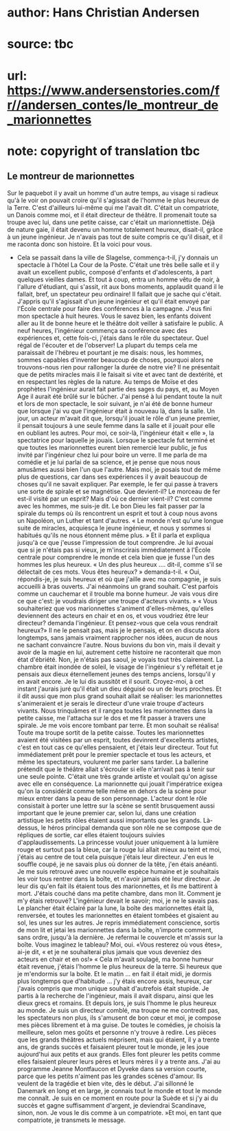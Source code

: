 # author: Hans Christian Andersen
# source: tbc
# url: https://www.andersenstories.com/fr//andersen_contes/le_montreur_de_marionnettes
# note: copyright of translation tbc

## Le montreur de marionnettes 

Sur le paquebot il y avait un homme d'un autre temps, au visage si
radieux qu'à le voir on pouvait croire qu'il s'agissait de l'homme
le plus heureux de la Terre. C'est d'ailleurs lui-même qui me l'avait
dit. C'était un compatriote, un Danois comme moi, et il était directeur
de théâtre. Il promenait toute sa troupe avec lui, dans une petite
caisse, car c'était un marionnettiste. Déjà de nature gaie, il était
devenu un homme totalement heureux, disait-il, grâce à un jeune
ingénieur. Je n'avais pas tout de suite compris ce qu'il disait, et il
me raconta donc son histoire. Et la voici pour vous.

- Cela se passait dans la ville de Slagelse, commença-t-il, j'y
donnais un spectacle à l'hôtel La Cour de la Poste. C'était une très
belle salle et il y avait un excellent public, composé d'enfants et
d'adolescents, à part quelques vieilles dames. Et tout à coup, entra un
homme vêtu de noir, à l'allure d'étudiant, qui s'assit, rit aux bons
moments, applaudit quand il le fallait, bref, un spectateur peu
ordinaire! Il fallait que je sache qui c'était. J'appris qu'il
s'agissait d'un jeune ingénieur et qu'il était envoyé par l'École
centrale pour faire des conférences à la campagne. J'eus fini mon
spectacle à huit heures. Vous le savez bien, les enfants doivent aller
au lit de bonne heure et le théâtre doit veiller à satisfaire le public.
A neuf heures, l'ingénieur commença sa conférence avec des expériences
et, cette fois-ci, j'étais dans le rôle du spectateur. Quel régal de
l'écouter et de l'observer! La plupart du temps cela me paraissait de
l'hébreu et pourtant je me disais: nous, les hommes, sommes capables
d'inventer beaucoup de choses, pourquoi alors ne trouvons-nous rien
pour rallonger la durée de notre vie? Il ne présentait que de petits
miracles mais il le faisait si vite et avec tant de dextérité, et en
respectant les règles de la nature. Au temps de Moïse et des prophètes
l'ingénieur aurait fait partie des sages du pays, et, au Moyen Age il
aurait été brûlé sur le bûcher. J'ai pensé à lui pendant toute la nuit
et lors de mon spectacle, le soir suivant, je n'ai été de bonne humeur
que lorsque j'ai vu que l'ingénieur était à nouveau là, dans la salle.
Un jour, un acteur m'avait dit que, lorsqu'il jouait le rôle d'un
jeune premier, il pensait toujours à une seule femme dans la salle et il
jouait pour elle en oubliant les autres. Pour moi, ce soir-là,
l'ingénieur était « elle », la spectatrice pour laquelle je jouais.
Lorsque le spectacle fut terminé et que toutes les marionnettes eurent
bien remercié leur public, je fus invité par l'ingénieur chez lui pour
boire un verre. Il me parla de ma comédie et je lui parlai de sa
science, et je pense que nous nous amusâmes aussi bien l'un que
l'autre. Mais moi, je posais tout de même plus de questions, car dans
ses expériences il y avait beaucoup de choses qu'il ne savait
expliquer. Par exemple, le fer qui passe à travers une sorte de spirale
et se magnétise. Que devient-il? Le morceau de fer est-il visité par un
esprit? Mais d'où ce dernier vient-il? C'est comme avec les hommes, me
suis-je dit. Le bon Dieu les fait passer par la spirale du temps où ils
rencontrent un esprit et tout à coup nous avons un Napoléon, un Luther
et tant d'autres. « Le monde n'est qu'une longue suite de miracles,
acquiesça le jeune ingénieur, et nous y sommes si habitués qu'ils ne
nous étonnent même plus. » Et il parla et expliqua jusqu'à ce que
j'eusse l'impression de tout comprendre. Je lui avouai que si je
n'étais pas si vieux, je m'inscrirais immédiatement à l'École
centrale pour comprendre le monde et cela bien que je fusse l'un des
hommes les plus heureux. « Un des plus heureux .... dit-il, comme s'il
se délectait de ces mots. Vous êtes heureux? » demanda-t-il. « Oui,
répondis-je, je suis heureux et où que j'aille avec ma compagnie, je
suis accueilli à bras ouverts. J'ai néanmoins un grand souhait. C'est
parfois comme un cauchemar et il trouble ma bonne humeur. Je vais vous
dire ce que c'est: je voudrais diriger une troupe d'acteurs vivants. »
« Vous souhaiteriez que vos marionnettes s'animent d'elles-mêmes,
qu'elles deviennent des acteurs en chair et en os, et vous voudriez
être leur directeur? demanda l'ingénieur. Et pensez-vous que cela vous
rendrait heureux?» Il ne le pensait pas, mais je le pensais, et on en
discuta alors longtemps, sans jamais vraiment rapprocher nos idées,
aucun de nous ne sachant convaincre l'autre. Nous buvions du bon vin,
mais il devait y avoir de la magie en lui, autrement cette histoire ne
raconterait que mon état d'ébriété. Non, je n'étais pas saoul, je
voyais tout très clairement. La chambre était inondée de soleil, le
visage de l'ingénieur s'y reflétait et je pensais aux dieux
éternellement jeunes des temps anciens, lorsqu'il y en avait encore. Je
le lui dis aussitôt et il sourit. Croyez-moi, à cet instant j'aurais
juré qu'il était un dieu déguisé ou un de leurs proches. Et il dit
aussi que mon plus grand souhait allait se réaliser: les marionnettes
s'animeraient et je serais le directeur d'une vraie troupe d'acteurs
vivants. Nous trinquâmes et il rangea toutes les marionnettes dans la
petite caisse, me l'attacha sur le dos et me fit passer à travers une
spirale. Je me vois encore tombant par terre. Et mon souhait se réalisa!
Toute ma troupe sortit de la petite caisse. Toutes les marionnettes
avaient été visitées par un esprit, toutes devinrent d'excellents
artistes, c'est en tout cas ce qu'elles pensaient, et j'étais leur
directeur. Tout fut immédiatement prêt pour le premier spectacle et tous
les acteurs, et même les spectateurs, voulurent me parler sans tarder.
La ballerine prétendit que le théâtre allait s'écrouler si elle
n'arrivait pas à tenir sur une seule pointe. C'était une très grande
artiste et voulait qu'on agisse avec elle en conséquence. La
marionnette qui jouait l'impératrice exigea qu'on la considérât comme
telle même en dehors de la scène pour mieux entrer dans la peau de son
personnage. L'acteur dont le rôle consistait à porter une lettre sur la
scène se sentit brusquement aussi important que le jeune premier car,
selon lui, dans une création artistique les petits rôles étaient aussi
importants que les grands. Là-dessus, le héros principal demanda que son
rôle ne se compose que de répliques de sortie, car elles étaient
toujours suivies d'applaudissements. La princesse voulut jouer
uniquement à la lumière rouge et surtout pas la bleue, car la rouge lui
allait mieux au teint et moi, j'étais au centre de tout cela puisque
j'étais leur directeur. J'en eus le souffle coupé, je ne savais plus
où donner de la tête, j'en étais anéanti. Je me suis retrouvé avec une
nouvelle espèce humaine et je souhaitais les voir tous rentrer dans la
boîte, et n'avoir jamais été leur directeur. Je leur dis qu'en fait
ils étaient tous des marionnettes, et ils me battirent à mort. J'étais
couché dans ma petite chambre, dans mon lit. Comment je m'y étais
retrouvé? L'ingénieur devait le savoir; moi, je ne le savais pas. Le
plancher était éclairé par la lune, la boîte des marionnettes était là,
renversée, et toutes les marionnettes en étaient tombées et gisaient au
sol, les unes sur les autres. Je repris immédiatement conscience, sortis
de mon lit et jetai les marionnettes dans la boîte, n'importe comment,
sans ordre, jusqu'à la dernière. Je refermai le couvercle et m'assis
sur la boîte. Vous imaginez le tableau? Moi, oui. «Vous resterez où vous
êtes», ai-je dit, « et je ne souhaiterai plus jamais que vous deveniez
des acteurs en chair et en os!» « Cela m'avait soulagé, ma bonne humeur
était revenue, j'étais l'homme le plus heureux de la terre. Si heureux
que je m'endormis sur la boîte. Et le matin ... en fait il était midi,
je dormis plus longtemps que d'habitude ... j'y étais encore assis,
heureux, car j'avais compris que mon unique souhait d'autrefois était
stupide. Je partis à la recherche de l'ingénieur, mais il avait
disparu, ainsi que les dieux grecs et romains. Et depuis lors, je suis
l'homme le plus heureux au monde. Je suis un directeur comblé, ma
troupe ne me contredit pas, les spectateurs non plus, ils s'amusent de
bon cœur et moi, je compose mes pièces librement et à ma guise. De
toutes le comédies, je choisis la meilleure, selon mes goûts et personne
n'y trouve à redire. Les pièces que les grands théâtres actuels
méprisent, mais qui étaient, il y a trente ans, de grands succès et
faisaient pleurer tout le monde, je les joue aujourd'hui aux petits et
aux grands. Elles font pleurer les petits comme elles faisaient pleurer
leurs pères et leurs mères il y a trente ans. J'ai au programme Jeanne
Montfaucon et Dyveke dans sa version courte, parce que les petits
n'aiment pas les grandes scènes d'amour. Ils veulent de la tragédie et
bien vite, dès le début. J'ai sillonné le Danemark en long et en large,
je connais tout le monde et tout le monde me connaît. Je suis en ce
moment en route pour la Suède et si j'y ai du succès et gagne
suffisamment d'argent, je deviendrai Scandinave, sinon, non. Je vous le
dis comme à un compatriote. »Et moi, en tant que compatriote, je
transmets le message.

